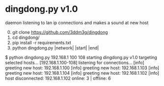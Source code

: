 # dingdong.py v1.0

daemon listening to lan ip connections and makes a sound at new host

0. git clone https://github.com/3ddm3g/dingdong
1. cd dingdong/
2. pip install -r requirements.txt
3. python dingdong.py |network| |start| |end|

$ python dingdong.py 192.168.1 100 108
starting dingdong.py v1.0
targeting selected hosts... [192.168.1.100-108]
listening for connections...
[info] greeting new host: 192.168.1.100
[info] greeting new host: 192.168.1.103
[info] greeting new host: 192.168.1.104
[info] greeting new host: 192.168.1.102
[info] host disconnected: 192.168.1.102
online: 3 | offline: 6

